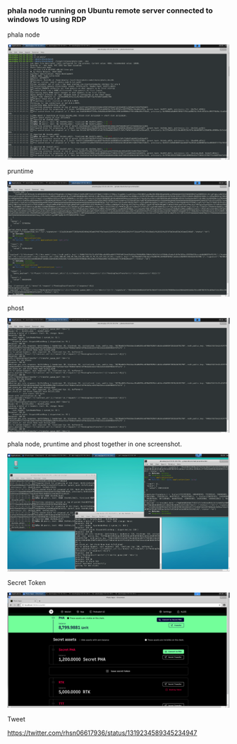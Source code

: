 ### phala node running on Ubuntu remote server connected to windows 10 using RDP

phala node 

<img src="img/phala.png" />

pruntime

<img src="img/pruntime.png" />

phost

<img src="img/phost.png" />

phala node, pruntime and phost together in one screenshot.

<img src="img/phala3.png" />

Secret Token

<img src="img/wallet_phala.png" />

Tweet

https://twitter.com/rhsn06617936/status/1319234589345234947


